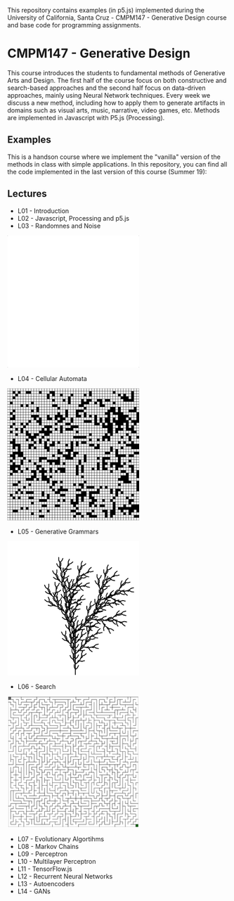 This repository contains examples (in p5.js) implemented during the University of California, Santa Cruz - CMPM147 - Generative Design
course and base code for programming assignments.

# CMPM147 - Generative Design

This course introduces the students to fundamental methods of Generative Arts and Design.
The first half of the course focus on both constructive and search-based approaches and the second half
focus on data-driven approaches, mainly using Neural Network techniques. Every week we discuss a new method,
including how to apply them to generate artifacts in domains such as visual arts, music, narrative,
video games, etc.  Methods are implemented in Javascript with P5.js (Processing).

## Examples

This is a handson course where we implement the "vanilla" version of the methods in class with simple
applications. In this repository, you can find all the code implemented in the last version of this course (Summer 19):

## Lectures

* L01 - Introduction
* L02 - Javascript, Processing and p5.js
* L03 - Randomnes and Noise

<img src="Images/noise.gif" width="300">

* L04 - Cellular Automata

<img src="Images/ca.gif" width="300">

* L05 - Generative Grammars

<img src="Images/grammar.png" width="300">

* L06 - Search

<img src="Images/search.png" width="300">

* L07 - Evolutionary Algortihms
* L08 - Markov Chains
* L09 - Perceptron
* L10 - Multilayer Perceptron
* L11 - TensorFlow.js
* L12 - Recurrent Neural Networks
* L13 - Autoencoders
* L14 - GANs
